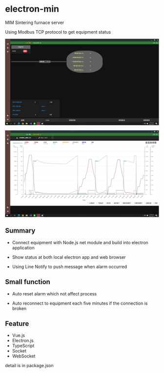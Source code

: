 # electron-min

MIM Sintering furnace server

Using Modbus TCP protocol to get equipment status


![image](https://github.com/nano80126/electron-mim-typed/blob/master/dashboard.png)

![image](https://github.com/nano80126/electron-mim-typed/blob/master/chart.png)

## Summary

* Connect equipment with Node.js net module and build into electron application

* Show status at both local electron app and web browser 

* Using Line Notify to push message when alarm occurred

## Small function

* Auto reset alarm which not affect process

* Auto reconnect to equipment each five minutes if the connection is broken

## Feature

* Vue.js
* Electron.js
* TypeScript
* Socket
* WebSocket

detail is in package.json
